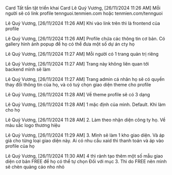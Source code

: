 Card
Tất tần tật triển khai Card
Lê Quý Vương, [26/11/2024 11:26 AM]
Mỗi người sẽ có link profile tennguoi.tenmien.com hoặc tenmien.com/tennguoi

Lê Quý Vương, [26/11/2024 11:26 AM]
Khi vào link trên thì là frontend của profile

Lê Quý Vương, [26/11/2024 11:26 AM]
Profile chứa các thông tin cơ bản. Có gallery hình ảnh popup để họ có thể đưa một số dự án cty họ

Lê Quý Vương, [26/11/2024 11:27 AM]
Mỗi người có 1 trang quản trị riêng

Lê Quý Vương, [26/11/2024 11:27 AM]
Trang này không liên quan tới backend mình sẽ làm

Lê Quý Vương, [26/11/2024 11:27 AM]
Trang admin cá nhân họ sẽ có quyền thay đổi thông tin của họ, và có tuỳ chọn giao diện theme cho profile

Lê Quý Vương, [26/11/2024 11:28 AM]
Về theme profile sẽ có 3 dạng

Lê Quý Vương, [26/11/2024 11:28 AM]
1 mặc định của mình. Default. Khi làm cho họ

Lê Quý Vương, [26/11/2024 11:28 AM]
2. Làm theo nhận diện công ty họ. Về màu sắc logo thương hiệu

Lê Quý Vương, [26/11/2024 11:29 AM]
3. Mình sẽ làm 1 kho giao diện. Và áp giá cho từng loại giao diện này. Ai có nhu cầu xaid thì thanh toán và áp vào profile của họ

Lê Quý Vương, [26/11/2024 11:30 AM]
4 thì rảnh tạo thêm một số mẫu giao diện cơ bản FREE để họ có thể tự chọn
Đối với mục 3. Thì do FREE nên mình sẽ chèn quảng cáo nho nhỏ
